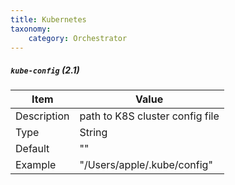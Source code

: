 ```yaml
---
title: Kubernetes
taxonomy:
    category: Orchestrator
---
```



##### `kube-config` (2.1)

| Item | Value |
| ---- | ----- |
| Description | path to K8S cluster config file |
| Type | String |
| Default | ""  |
| Example | "/Users/apple/.kube/config" |
